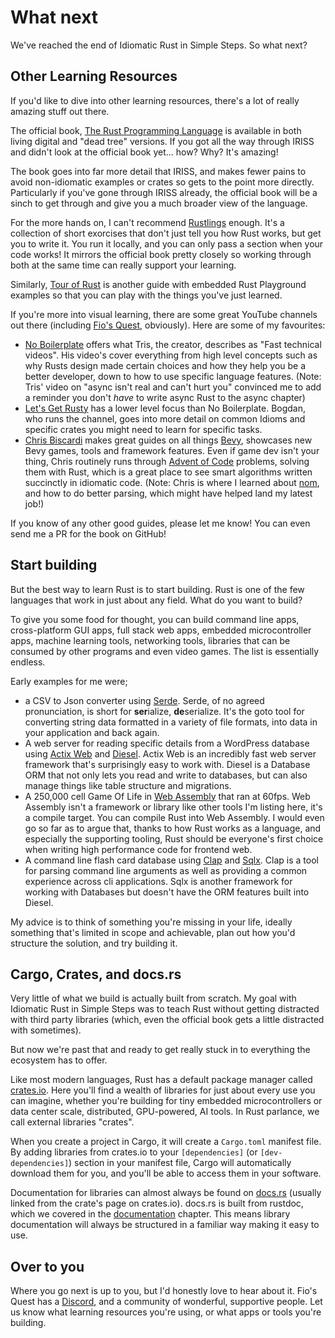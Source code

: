 What next
=========

We've reached the end of Idiomatic Rust in Simple Steps. So what next?

Other Learning Resources
------------------------

If you'd like to dive into other learning resources, there's a lot of really amazing stuff out there.

The official book, [The Rust Programming Language] is available in both living digital and "dead tree" versions. If you
got all the way through IRISS and didn't look at the official book yet... how? Why? It's amazing!

The book goes into far more detail that IRISS, and makes fewer pains to avoid non-idiomatic examples or crates so gets 
to the point more directly. Particularly if you've gone through IRISS already, the official book will be a sinch to get
through and give you a much broader view of the language.

For the more hands on, I can't recommend [Rustlings] enough. It's a collection of short exorcises that don't just tell
you how Rust works, but get you to write it. You run it locally, and you can only pass a section when your code works! 
It mirrors the official book pretty closely so working through both at the same time can really support your learning. 

Similarly, [Tour of Rust] is another guide with embedded Rust Playground examples so that you can play with the things
you've just learned.

If you're more into visual learning, there are some great YouTube channels out there (including [Fio's Quest],
obviously). Here are some of my favourites: 

- [No Boilerplate] offers what Tris, the creator, describes as "Fast technical videos". His video's cover everything
  from high level concepts such as why Rusts design made certain choices and how they help you be a better developer,
  down to how to use specific language features. (Note: Tris' video on "async isn't real and can't hurt you" convinced
  me to add a reminder you don't _have_ to write async Rust to the async chapter)
- [Let's Get Rusty] has a lower level focus than No Boilerplate. Bogdan, who runs the channel, goes into more detail on
  common Idioms and specific crates you might need to learn for specific tasks.
- [Chris Biscardi] makes great guides on all things [Bevy], showcases new Bevy games, tools and framework features.
  Even if game dev isn't your thing, Chris routinely runs through [Advent of Code] problems, solving them with Rust,
  which is a great place to see smart algorithms written succinctly in idiomatic code. (Note: Chris is where I learned
  about [nom], and how to do better parsing, which might have helped land my latest job!)

If you know of any other good guides, please let me know! You can even send me a PR for the book on GitHub!

Start building
--------------

But the best way to learn Rust is to start building. Rust is one of the few languages that work in just about any field.
What do you want to build? 

To give you some food for thought, you can build command line apps, cross-platform GUI apps, full stack web apps,
embedded microcontroller apps, machine learning tools, networking tools, libraries that can be consumed by other
programs and even video games. The list is essentially endless.

Early examples for me were;
- a CSV to Json converter using [Serde]. Serde, of no agreed pronunciation, is short for **ser**ialize, **de**serialize.
  It's the goto tool for converting string data formatted in a variety of file formats, into data in your application
  and back again.
- A web server for reading specific details from a WordPress database using [Actix Web] and [Diesel]. Actix Web is an
  incredibly fast web server framework that's surprisingly easy to work with. Diesel is a Database ORM that not
  only lets you read and write to databases, but can also manage things like table structure and migrations.
- A 250,000 cell Game Of Life in [Web Assembly] that ran at 60fps. Web Assembly isn't a framework or library like
  other tools I'm listing here, it's a compile target. You can compile Rust into Web Assembly. I would even go so far
  as to argue that, thanks to how Rust works as a language, and especially the supporting tooling, Rust should be
  everyone's first choice when writing high performance code for frontend web.
- A command line flash card database using [Clap] and [Sqlx]. Clap is a tool for parsing command line arguments as well
  as providing a common experience across cli applications. Sqlx is another framework for working with Databases but
  doesn't have the ORM features built into Diesel.

My advice is to think of something you're missing in your life, ideally something that's limited in scope and
achievable, plan out how you'd structure the solution, and try building it.

Cargo, Crates, and docs.rs
--------------------------

Very little of what we build is actually built from scratch. My goal with Idiomatic Rust in Simple Steps was to teach
Rust without getting distracted with third party libraries (which, even the official book gets a little distracted with
sometimes).

But now we're past that and ready to get really stuck in to everything the ecosystem has to offer.

Like most modern languages, Rust has a default package manager called [crates.io]. Here you'll find a wealth of
libraries for just about every use you can imagine, whether you're building for tiny embedded microcontrollers or
data center scale, distributed, GPU-powered, AI tools. In Rust parlance, we call external libraries "crates".

When you create a project in Cargo, it will create a `Cargo.toml` manifest file. By adding libraries from crates.io
to your `[dependencies]` (or `[dev-dependencies]`) section in your manifest file, Cargo will automatically download them
for you, and you'll be able to access them in your software.

Documentation for libraries can almost always be found on [docs.rs] (usually linked from the crate's page on 
crates.io). docs.rs is built from rustdoc, which we covered in the [documentation] chapter. This means library
documentation will always be structured in a familiar way making it easy to use.

Over to you
-----------

Where you go next is up to you, but I'd honestly love to hear about it. Fio's Quest has a [Discord], and a community of
wonderful, supportive people. Let us know what learning resources you're using, or what apps or tools you're building.

[The Rust Programming Language]: https://doc.rust-lang.org/book/
[Rustlings]: https://rustlings.rust-lang.org/
[Tour of Rust]: https://tourofrust.com
[Fio's Quest]: https://www.youtube.com/@FiosQuest
[No Boilerplate]: https://www.youtube.com/@NoBoilerplate
[Let's Get Rusty]: https://www.youtube.com/@letsgetrusty
[Chris Biscardi]: https://www.youtube.com/c/chrisbiscardi
[Bevy]: https://bevy.org/
[Advent of Code]: https://adventofcode.com/
[nom]: https://docs.rs/nom

[Serde]: https://serde.rs/
[Actix Web]: https://actix.rs/
[Diesel]: https://diesel.rs/
[Web Assembly]: https://www.rust-lang.org/what/wasm
[Clap]: https://docs.rs/clap
[Sqlx]: https://docs.rs/sqlx

[crates.io]: https://crates.io/
[docs.rs]: https://docs.rs/
[documentation]: ../language-basics/documentation.md

[Discord]: https://fios-quest.com/discord/
